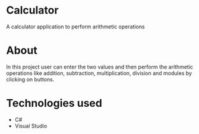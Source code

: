 # Calculator
A calculator application to perform arithmetic operations
# About
In this project user can enter the two values and then perform the arithmetic operations like addition, subtraction, multiplication, division and modules by clicking on buttons.
# Technologies used
<ul>
<li>C#</li>
<li>Visual Studio</li>
</ul>
